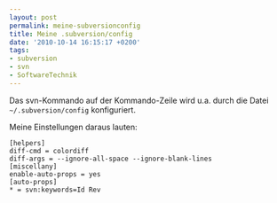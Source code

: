 ```yaml
---
layout: post
permalink: meine-subversionconfig
title: Meine .subversion/config
date: '2010-10-14 16:15:17 +0200'
tags:
- subversion
- svn
- SoftwareTechnik
---
```


Das svn-Kommando auf der Kommando-Zeile wird u.a. durch die Datei `~/.subversion/config` konfiguriert.

Meine Einstellungen daraus lauten:

    [helpers]
    diff-cmd = colordiff
    diff-args = --ignore-all-space --ignore-blank-lines
    [miscellany]
    enable-auto-props = yes
    [auto-props]
    * = svn:keywords=Id Rev
